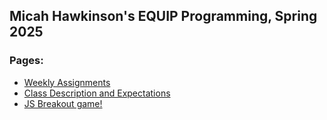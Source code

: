 Micah Hawkinson's EQUIP Programming, Spring 2025
---
### Pages:
* [Weekly Assignments](assignments.md)
* [Class Description and Expectations](expectations.md)
* [JS Breakout game!](js_breakout.html)